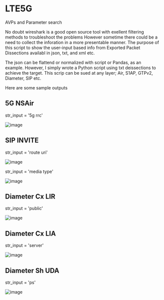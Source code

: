 # LTE5G
AVPs and Parameter search 

No doubt wireshark is a good open source tool with exellent filtering methods to troubleshoot the problems
However sometime there could be a need to collect the inforation in a more presentable manner. The purpose of this script to 
show the user-input based info from Exported Packet Dissections availabl in json, txt, and xml etc.

The json can be flattend or normalized with script or Pandas, as an example. However, I simply wrote a Python script using txt deissections to achieve the target. This scrip can be sued at any layer; Air, S1AP, GTPv2, Diameter, SIP etc. 

Here are some sample outputs

5G NSAir
--------

str_input = '5g rrc'

![image](https://user-images.githubusercontent.com/47313728/74648773-28eca200-5133-11ea-9066-7759b9385d1d.png)

SIP INVITE
----------
str_input = 'route uri'

![image](https://user-images.githubusercontent.com/47313728/74642451-dd80c680-5127-11ea-9d6a-220209d5ce1e.png)

str_input = 'media type'

![image](https://user-images.githubusercontent.com/47313728/74642788-7c0d2780-5128-11ea-95e3-c89a6c1be52d.png)

Diameter Cx LIR
---------------
str_input = 'public'

![image](https://user-images.githubusercontent.com/47313728/74717074-9573a980-51e4-11ea-9525-219bf8014979.png)

Diameter Cx LIA
---------------
str_input = 'server' 

![image](https://user-images.githubusercontent.com/47313728/74715315-0fa22f00-51e1-11ea-8c10-9b0de297a09d.png)

Diameter Sh UDA
---------------
str_input = 'ps'

![image](https://user-images.githubusercontent.com/47313728/74729356-2e142480-51f9-11ea-9dc1-dc9c9860c9cd.png)
